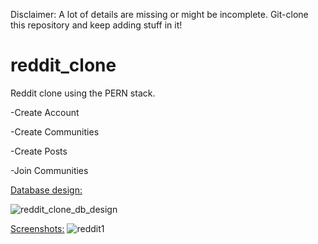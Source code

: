  Disclaimer: A lot of details are missing or might be incomplete.
              Git-clone this repository and keep adding stuff in it!

# reddit_clone
Reddit clone using the PERN stack.

-Create Account

-Create Communities

-Create Posts

-Join Communities



<ins>Database design:</ins>

![reddit_clone_db_design](https://user-images.githubusercontent.com/53904733/95792286-d9736b80-0ceb-11eb-8b4b-cb2ac4739bd5.png)


<ins>Screenshots:</ins>
![reddit1](https://user-images.githubusercontent.com/53904733/95974740-0627a000-0e1e-11eb-92e5-3a7e0ba80ed2.png)
